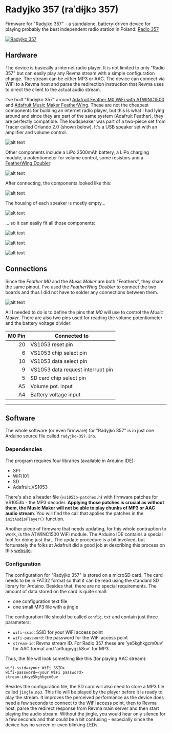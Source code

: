 # Radyjko 357 (raˈdɨjkɔ 357)

Firmware for "Radyjko 357" - a standalone, battery-driven device for playing probably the best independent radio station in Poland: [Radio 357](https://radio357.pl/)

[![Radyjko 357](/pics/yt.jpg)](https://youtu.be/wZRowB8RlqE "Radyjko 357")

## Hardware

The device is basically a internet radio player. It is not limited to only "Radio 357" but can easily play any Revma stream with a simple configuration change. The stream can be either MP3 or AAC. The device can connect via WiFi to a Revma host and parse the redirection instruction that Revma uses to direct the client to the actual audio stream.

I've built "Radyjko 357" around [Adafruit Feather M0 WiFi with ATWINC1500](https://www.adafruit.com/product/3010) and [Adafruit Music Maker FeatherWing](https://www.adafruit.com/product/3357). These are not the cheapest components for building an internet radio player, but this is what I had lying around and since they are part of the same system (Adafruit Feather), they are perfectly compatible. The loudspeaker was part of a two-piece set from Tracer called Orlando 2.0 (shown below). It's a USB speaker set with an amplifier and volume control.

![alt text](/pics/P1160268.webp)

Other components include a LiPo 2500mAh battery, a LiPo charging module, a potentiometer for volume control, some resistors and a [FeatherWing Doubler](https://www.adafruit.com/product/2890):

![alt text](/pics/P1160274.webp)

After connecting, the components looked like this:

![alt text](/pics/P1160287.webp)

The housing of each speaker is mostly empty...

![alt text](/pics/P1160272.webp)

... so it can easily fit all those components: 

![alt text](/pics/P1160289.webp)

![alt text](/pics/P1160290.webp)

![alt text](/pics/P1160293.webp)

## Connections

Since the _Feather M0_ and the _Music Maker_ are both "Feathers", they share the same pinout. I've used the _FeatherWing Doubler_ to connect the two boards and thus I did not have to solder any connections between them.

![alt text](/pics/P1160275.webp)

All I needed to do is to define the pins that _M0_ will use to control the _Music Maker_. There are also two pins used for reading the volume potentiometer and the battery voltage divider:

| M0 Pin    | Connected to                      |
|----------:|-----------------------------------|
| 20        | VS1053 reset pin                  |
| 6         | VS1053 chip select pin            |
| 10        | VS1053 data select pin            |
| 9         | VS1053 data request interrupt pin |
| 5         | SD card chip select pin           |
| A5        | Volume pot. input                 |
| A4        | Battery voltage input             |


---

## Software

The whole software (or even firmware) for "Radyjko 357" is in just one Arduino source file called `radyjko-357.ino`. 

### Dependencies

The program requires four libraries (available in Arduino IDE):
- SPI
- WiFi101
- SD
- Adafruit_VS1053

There's also a header file (`vs1053b-patches.h`) with firmware patches for VS1053b - the MP3 decoder. **Applying those patches is crucial as without them, the Music Maker will not be able to play chunks of MP3 or AAC audio stream**. You will find the call that applies the patches in the `initAudioPlayer()` function. 

Another piece of firmware that needs updating, for this whole contraption to work, is the ATWINC1500 WiFi module. The Arduino IDE contains a special tool for doing just that. The update procedure is a bit involved, but fortunately the folks at Adafruit did a good job at describing this process on this [website](https://learn.adafruit.com/adafruit-feather-m0-wifi-atwinc1500/updating-firmware).


### Configuration

The configuration for "Radyjko 357" is stored on a microSD card. The card needs to be in FAT32 format so that it can be read using the standard SD library for Arduino. Besides that, there are no special requirements. The amount of data stored on the card is quite small:
- one configuration text file
- one small MP3 file with a jingle

The configuration file should be called `config.txt` and contain just three parameters:
- `wifi-ssid`: SSID for your WiFi access point 
- `wifi-password`: the password for the WiFi access point
- `stream-id`: Revma stream ID. For Radio 357 these are 'ye5kghkgcm0uv' for AAC format and 'an1ugyygzk8uv' for MP3

Thus, the file will look something like this (for playing AAC stream):

    wifi-ssid=<your WiFi SSID>
    wifi-password=<your WiFi password>
    stream-id=ye5kghkgcm0uv

Besides the configuration file, the SD card will also need to store a MP3 file called `jingle.mp3`. This file will be played by the player before it is ready to play the stream. It improves the perceived performance as the device does need a few seconds to connect to the WiFi access point, then to Revma host, parse the redirect response from Revma main server and then start playing the audio stream. Without the jingle, you would hear only silence for a few seconds and that could be a bit confusing - especially since the device has no screen or even blinking LEDs. 


